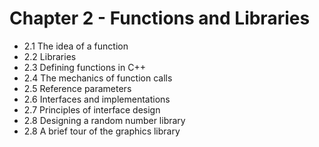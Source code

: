 Chapter 2 - Functions and Libraries
===================================

* 2.1 The idea of a function
* 2.2 Libraries
* 2.3 Defining functions in C++
* 2.4 The mechanics of function calls
* 2.5 Reference parameters
* 2.6 Interfaces and implementations
* 2.7 Principles of interface design
* 2.8 Designing a random number library
* 2.8 A brief tour of the graphics library